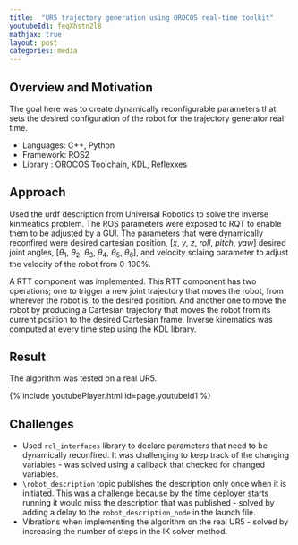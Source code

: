 ```yaml
---
title:  "UR5 trajectory generation using OROCOS real-time toolkit"
youtubeId1: feqXhstn2l8
mathjax: true
layout: post
categories: media
---
```


## Overview and Motivation

The goal here was to create dynamically reconfigurable parameters that sets the desired configuration of the robot for the trajectory generator real time.

- Languages: C++, Python
- Framework: ROS2 
- Library  : OROCOS Toolchain, KDL, Reflexxes  

## Approach

Used the urdf description from Universal Robotics to solve the inverse kinmeatics problem. The ROS parameters were exposed to RQT to enable them to be adjusted by a GUI. The parameters that were dynamically reconfired were desired cartesian position, $[x,\ y,\ z,\ roll,\ pitch,\ yaw]$ desired joint angles, $[\theta_{1},\ \theta_{2},\ \theta_{3},\ \theta_{4},\ \theta_{5},\ \theta_{6}]$, and velocity sclaing parameter to adjust the velocity of the robot from 0-100%.    

A RTT component was implemented. This RTT component has two operations; one to trigger a new joint
trajectory that moves the robot, from wherever the robot is, to the desired position.
And another one to move the robot by producing a Cartesian trajectory that moves the
robot from its current position to the desired Cartesian frame. Inverse kinematics was computed at every time step using the KDL library.

## Result

The algorithm was tested on a real UR5.

{% include youtubePlayer.html id=page.youtubeId1 %}

## Challenges
- Used `rcl_interfaces` library to declare parameters that need to be dynamically reconfired. It was challenging to keep track of the changing variables - was solved using a callback that checked for changed variables.
- `\robot_description` topic publishes the description only once when it is initiated. This was a challenge because by the time deployer starts running it would miss the description that was published - solved by adding a delay to the `robot_description_node` in the launch file. 
- Vibrations when implementing the algorithm on the real UR5 - solved by increasing the number of steps in the IK solver method.  
